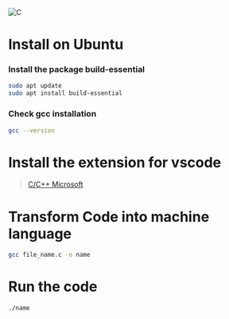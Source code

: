 ![C](https://i.imgur.com/zIdQCfhm.png)

# Install on Ubuntu

### Install the package build-essential

```bash
sudo apt update
sudo apt install build-essential
```

### Check gcc installation

```bash
gcc --version
```

# Install the extension for vscode

>[C/C++ Microsoft](https://marketplace.visualstudio.com/items?itemName=ms-vscode.cpptools)

# Transform Code into machine language

```bash
gcc file_name.c -o name
```

# Run the code

```bash
./name
```